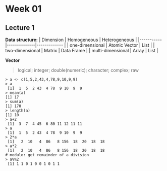 # Week 01
## Lecture 1
**Data structure:**
| Dimension | Homogeneous | Heterogeneous |
|-----------|--------------|------------- |
| one-dimensional | Atomic Vector | List |
| two-dimensional | Matrix | Data Frame |
| multi-dimensional | Array | List |

**Vector**
> logical; integer; double(numeric); character; complex; raw

```
> a <- c(1,5,2,43,4,78,9,10,9,9)
> a
 [1]  1  5  2 43  4 78  9 10  9  9
> mean(a)
[1] 17
> sum(a)
[1] 170
> length(a)
[1] 10
> a+2
 [1]  3  7  4 45  6 80 11 12 11 11
> a
 [1]  1  5  2 43  4 78  9 10  9  9
> 2*a
 [1]   2  10   4  86   8 156  18  20  18  18
> a*2
 [1]   2  10   4  86   8 156  18  20  18  18
# modulo: get remainder of a division
> a%%2 
 [1] 1 1 0 1 0 0 1 0 1 1
```

